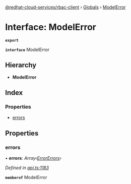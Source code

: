 [@redhat-cloud-services/rbac-client](../README.md) › [Globals](../globals.md) › [ModelError](modelerror.md)

# Interface: ModelError

**`export`** 

**`interface`** ModelError

## Hierarchy

* **ModelError**

## Index

### Properties

* [errors](modelerror.md#errors)

## Properties

###  errors

• **errors**: *Array‹[ErrorErrors](errorerrors.md)›*

*Defined in [api.ts:1183](https://github.com/RedHatInsights/javascript-clients/blob/master/packages/rbac/api.ts#L1183)*

**`memberof`** ModelError
